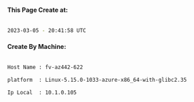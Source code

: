 
   
#### This Page Create at:

```bash

2023-03-05 - 20:41:58 UTC

```

#### Create By Machine:

```bash

Host Name : fv-az442-622

platform  : Linux-5.15.0-1033-azure-x86_64-with-glibc2.35

Ip Local  : 10.1.0.105

```

